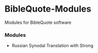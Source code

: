 # BibleQuote-Modules

Modules for BibleQuote software

### Modules

- Russian Synodal Translation with Strong